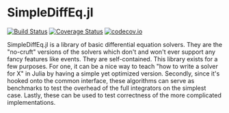 # SimpleDiffEq.jl

[![Build Status](https://travis-ci.org/JuliaDiffEq/SimpleDiffEq.jl.svg?branch=master)](https://travis-ci.org/JuliaDiffEq/SimpleDiffEq.jl)
[![Coverage Status](https://coveralls.io/repos/ChrisRackauckas/SimpleDiffEq.jl/badge.svg?branch=master&service=github)](https://coveralls.io/github/ChrisRackauckas/SimpleDiffEq.jl?branch=master)
[![codecov.io](http://codecov.io/github/ChrisRackauckas/SimpleDiffEq.jl/coverage.svg?branch=master)](http://codecov.io/github/ChrisRackauckas/SimpleDiffEq.jl?branch=master)

SimpleDiffEq.jl is a library of basic differential equation solvers. They are
the "no-cruft" versions of the solvers which don't and won't ever support
any fancy features like events. They are self-contained. This library exists
for a few purposes. For one, it can be a nice way to teach "how to write a
solver for X" in Julia by having a simple yet optimized version. Secondly,
since it's hooked onto the common interface, these algorithms can serve as
benchmarks to test the overhead of the full integrators on the simplest case.
Lastly, these can be used to test correctness of the more complicated
implementations.
